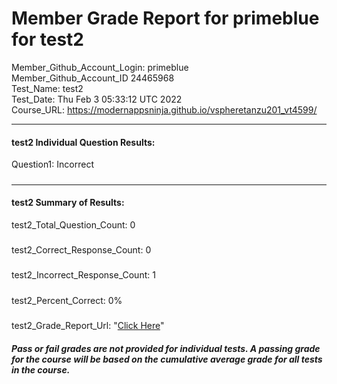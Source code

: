# Member Grade Report for primeblue for test2  
   
Member_Github_Account_Login: primeblue  
Member_Github_Account_ID 24465968  
Test_Name: test2  
Test_Date: Thu Feb  3 05:33:12 UTC 2022  
Course_URL: https://modernappsninja.github.io/vspheretanzu201_vt4599/  
   
---  
#### test2 Individual Question Results:  
Question1: Incorrect  
#####  
---  
#### test2 Summary of Results:  
test2_Total_Question_Count: 0  
#####  
test2_Correct_Response_Count: 0  
#####  
test2_Incorrect_Response_Count: 1  
#####  
test2_Percent_Correct: 0%  
#####  
test2_Grade_Report_Url: "[Click Here](https://github.com/modernappsninjas/primeblue/blob/main/static/userdata/courses/vspheretanzu201_vt4599/grade_report.pr479.test2.md)"
##### Pass or fail grades are not provided for individual tests. A passing grade for the course will be based on the cumulative average grade for all tests in the course.  
